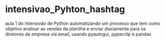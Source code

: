 # intensivao_Pyhton_hashtag
aula 1 do intensivão de Python automatizando um processo que tem como objetivo analisar as vendas da planilha e enviar diariamente para os diretores da empresa via email,
usando pyautogui, pyperclip e pandas
